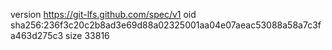 version https://git-lfs.github.com/spec/v1
oid sha256:236f3c20c2b8ad3e69d88a02325001aa04e07aeac53088a58a7c3fa463d275c3
size 33816

